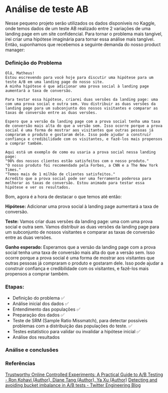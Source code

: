 # Análise de teste AB
Nesse pequeno projeto serão utilizados os dados disponíveis no Kaggle, onde temos dados de um teste AB realizado entre 2 variações de uma landing page em um site confidencial. Para tornar o problema mais tangível, irei criar uma hipótese imaginária para tornar essa análise mais tangível. Então, suponhamos que recebemos a seguinte demanda do nosso product manager:

### Definição do Problema
```
Olá, Matheus! 
Estou escrevendo para você hoje para discutir uma hipótese para um teste A/B em uma landing page do nosso site.
A minha hipótese é que adicionar uma prova social à landing page aumentará a taxa de conversão.

Para testar essa hipótese, criarei duas versões da landing page: uma com uma prova social e outra sem. Vou distribuir as duas versões da landing page para um subconjunto dos nossos visitantes e comparar as taxas de conversão entre as duas versões.

Espero que a versão da landing page com a prova social tenha uma taxa de conversão mais alta do que a versão sem. Isso ocorre porque a prova social é uma forma de mostrar aos visitantes que outras pessoas já compraram o produto e gostaram dele. Isso pode ajudar a construir confiança e credibilidade com os visitantes, e fazê-los mais propensos a comprar também.

Aqui está um exemplo de como eu usaria a prova social nessa landing page:
"98% dos nossos clientes estão satisfeitos com o nosso produto."
"O nosso produto foi recomendado pela Forbes, a CNN e a The New York Times."
"Temos mais de 1 milhão de clientes satisfeitos."
Acredito que a prova social pode ser uma ferramenta poderosa para melhorar as taxas de conversão. Estou animado para testar essa hipótese e ver os resultados.
```

Bom, agora é a hora de destacar o que temos até então:

**Hipótese:**
Adicionar uma prova social à landing page aumentará a taxa de conversão.

**Teste:**
Vamos criar duas versões da landing page: uma com uma prova social e outra sem. Vamos distribuir as duas versões da landing page para um subconjunto de nossos visitantes e comparar as taxas de conversão entre as duas versões.

**Ganho esperado:**
Esperamos que a versão da landing page com a prova social tenha uma taxa de conversão mais alta do que a versão sem. Isso ocorre porque a prova social é uma forma de mostrar aos visitantes que outras pessoas já compraram o produto e gostaram dele. Isso pode ajudar a construir confiança e credibilidade com os visitantes, e fazê-los mais propensos a comprar também.


### Etapas:
- Definição do problema ✅
- Análise inicial dos dados ✅
- Entendimento das populações ✅
- Preparação dos dados ✅
- Teste de SRM (Sample Ratio Missmatch), para detectar possíveis problemas com a distribuição das populações do teste. ✅
- Testes estatístico para validar ou invalidar a hipótese inicial ✅
- Análise dos resultados 

### Análise e conclusões

### Referências
[Trustworthy Online Controlled Experiments: A Practical Guide to A/B Testing - Ron Kohavi (Author), Diane Tang (Author), Ya Xu (Author)](https://www.amazon.com/Trustworthy-Online-Controlled-Experiments-Practical-ebook/dp/B0845Y3DJV)
[Detecting and avoiding bucket imbalance in A/B tests - Twitter Engineering Blog](https://blog.twitter.com/engineering/en_us/a/2015/detecting-and-avoiding-bucket-imbalance-in-ab-tests)


